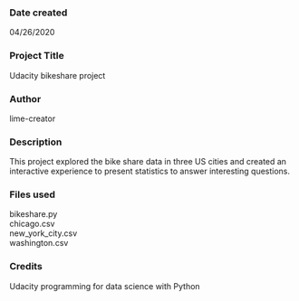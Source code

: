 ### Date created
04/26/2020

### Project Title
Udacity bikeshare project

### Author
lime-creator

### Description
This project explored the bike share data in three US cities and created an interactive experience to present statistics to answer interesting questions.

### Files used
bikeshare.py  
chicago.csv  
new_york_city.csv  
washington.csv  


### Credits
Udacity programming for data science with Python
